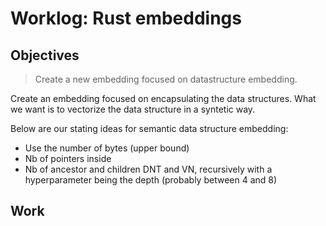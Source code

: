 # Worklog: Rust embeddings

## Objectives

> Create a new embedding focused on datastructure embedding.

Create an embedding focused on encapsulating the data structures. What we want is to vectorize the data structure in a syntetic way. 

Below are our stating ideas for semantic data structure embedding:

* Use the number of bytes (upper bound)
* Nb of pointers inside
* Nb of ancestor and children DNT and VN, recursively with a hyperparameter being the depth (probably between 4 and 8)

## Work
